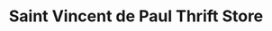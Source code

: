 ---
title: "Saint Vincent de Paul Thrift Store"
url: /mountainair/saint-vincent-de-paul-thrift-store/
shop: charity
---